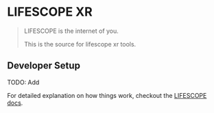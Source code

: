 # LIFESCOPE XR

> LIFESCOPE is the internet of you.
>
> This is the source for lifescope xr tools.

## Developer Setup

TODO: Add

For detailed explanation on how things work, checkout the [LIFESCOPE docs](https://lifescope.io/learn).